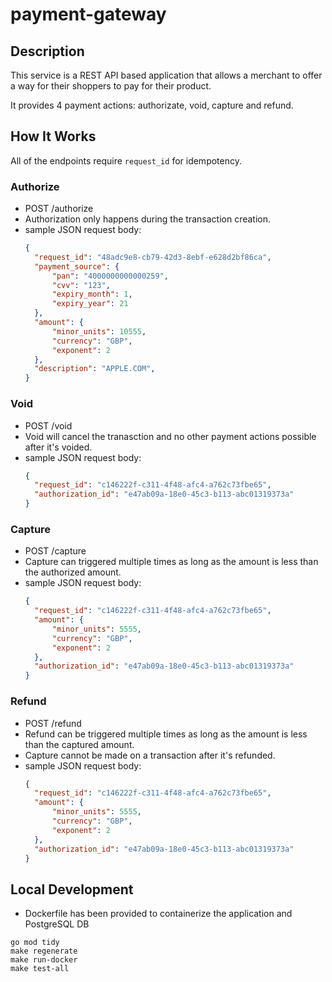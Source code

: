 # payment-gateway

## Description

This service is a REST API based application that allows a merchant to offer a way for their shoppers
to pay for their product.

It provides 4 payment actions: authorizate, void, capture and refund.


## How It Works
All of the endpoints require `request_id` for idempotency.
### Authorize
- POST /authorize
- Authorization only happens during the transaction creation.
- sample JSON request body:
  ```json
  {
    "request_id": "48adc9e8-cb79-42d3-8ebf-e628d2bf86ca",
    "payment_source": {
        "pan": "4000000000000259",
        "cvv": "123",
        "expiry_month": 1,
        "expiry_year": 21
    },
    "amount": {
        "minor_units": 10555,
        "currency": "GBP",
        "exponent": 2
    },
    "description": "APPLE.COM",
  }
  ```

### Void
- POST /void
- Void will cancel the tranasction and no other payment actions possible after it's voided.
- sample JSON request body:
  ```json
  {
    "request_id": "c146222f-c311-4f48-afc4-a762c73fbe65",
    "authorization_id": "e47ab09a-18e0-45c3-b113-abc01319373a"
  }
  ```

### Capture
- POST /capture
- Capture can triggered multiple times as long as the amount is less than the authorized amount.
- sample JSON request body:
  ```json
  {
    "request_id": "c146222f-c311-4f48-afc4-a762c73fbe65",
    "amount": {
        "minor_units": 5555,
        "currency": "GBP",
        "exponent": 2
    },
    "authorization_id": "e47ab09a-18e0-45c3-b113-abc01319373a"
  }
  ```
  
### Refund
- POST /refund
- Refund can be triggered multiple times as long as the amount is less than the captured amount.
- Capture cannot be made on a transaction after it's refunded.
- sample JSON request body:
  ```json
  {
    "request_id": "c146222f-c311-4f48-afc4-a762c73fbe65",
    "amount": {
        "minor_units": 5555,
        "currency": "GBP",
        "exponent": 2
    },
    "authorization_id": "e47ab09a-18e0-45c3-b113-abc01319373a"
  }
  ```


## Local Development
- Dockerfile has been provided to containerize the application and PostgreSQL DB
```shell
go mod tidy
make regenerate
make run-docker
make test-all
```